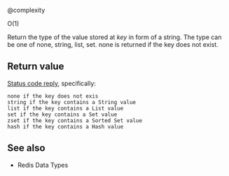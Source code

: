 @complexity

O(1)


Return the type of the value stored at _key_ in form of a
string. The type can be one of none, string, list, set.
none is returned if the key does not exist.

## Return value

[Status code reply][1], specifically:

	none if the key does not exis
	string if the key contains a String value
	list if the key contains a List value
	set if the key contains a Set value
	zset if the key contains a Sorted Set value
	hash if the key contains a Hash value

## See also

* Redis Data Types



[1]: /p/redis/wiki/ReplyTypes
